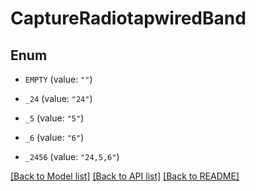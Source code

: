 # CaptureRadiotapwiredBand

## Enum


* `EMPTY` (value: `""`)

* `_24` (value: `"24"`)

* `_5` (value: `"5"`)

* `_6` (value: `"6"`)

* `_2456` (value: `"24,5,6"`)


[[Back to Model list]](../README.md#documentation-for-models) [[Back to API list]](../README.md#documentation-for-api-endpoints) [[Back to README]](../README.md)


